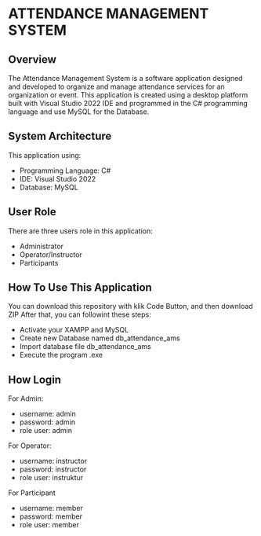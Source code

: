 # ATTENDANCE MANAGEMENT SYSTEM

## Overview
The Attendance Management System is a software application designed and developed to organize and manage attendance services for an organization or event. This application is created using a desktop platform built with Visual Studio 2022 IDE and programmed in the C# programming language and use MySQL for the Database.

## System Architecture
This application using:
- Programming Language: C#
- IDE: Visual Studio 2022
- Database: MySQL

## User Role
There are three users role in this application:
- Administrator
- Operator/Instructor
- Participants

## How To Use This Application
You can download this repository with klik Code Button, and then download ZIP
After that, you can followint these steps:
- Activate your XAMPP and MySQL
- Create new Database named db_attendance_ams
- Import database file db_attendance_ams
- Execute the program .exe

## How Login
For Admin:
- username: admin
- password: admin
- role user: admin

For Operator:
- username: instructor
- password: instructor
- role user: instruktur

For Participant
- username: member
- password: member
- role user: member

